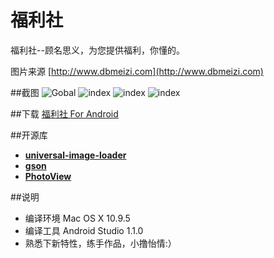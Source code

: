 # 福利社
福利社--顾名思义，为您提供福利，你懂的。

图片来源 [http://www.dbmeizi.com](http://www.dbmeizi.com)

##截图 
![Gobal](https://raw.githubusercontent.com/edanel/FuLiShe/master/Images/Gobal.png)
![index](https://raw.githubusercontent.com/edanel/FuLiShe/master/Images/Index.png)
![index](https://raw.githubusercontent.com/edanel/FuLiShe/master/Images/Second.png)
![index](https://raw.githubusercontent.com/edanel/FuLiShe/master/Images/Third.png)

##下载
[福利社 For Android](https://raw.githubusercontent.com/edanel/FuLiShe/master/app/app-release.apk)

##开源库
* **[universal-image-loader](https://github.com/nostra13/Android-Universal-Image-Loader)**
* **[gson](https://code.google.com/p/google-gson/)**
* **[PhotoView](https://github.com/chrisbanes/PhotoView)**

##说明
* 编译环境 Mac OS X 10.9.5 
* 编译工具 Android Studio 1.1.0 
* 熟悉下新特性，练手作品，小撸怡情:）
